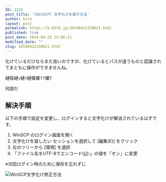```yaml
---
ID: 1225
post_title: '[WinSCP] 文字化けを直す方法'
author: hiro
layout: post
permalink: https://b.0218.jp/20140422150621.html
published: true
post_date: 2014-04-22 15:06:21
modified_date: ""
slug: 20140422150621.html
---
```

化けているだけならまだ良いのですが、化けているとパスが違うものと認識されてまともに操作ができませんね。

<pre>縺阪縺ｯ縺ｧ縺薙螻??螻ｱ</pre>
何語だ
<!--more-->
<h2>解決手順</h2>
以下の手順で設定を変更し、ログインすると文字化けが解消されているはずです。
<ol>
<li>WinSCP のログイン画面を開く</li>
<li>文字化けを直したい セッションを選択して [編集(E)] をクリック</li>
<li>左のツリーから [環境] を選択</li>
<li>「ファイル名をUTF-8でエンコード(<u>U</u>):」の値を「オン」に変更</li>
</ol>
<p class="text-danger">※次回ログイン時のために保存を忘れずに</p>
<img alt="WinSCP文字化け修正方法" src="[cfview name='img_1']" />
